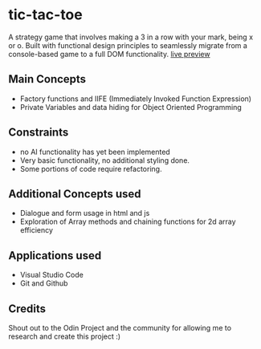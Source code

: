 # tic-tac-toe
A strategy game that involves making a 3 in a row with your mark, being x or o. Built with functional design principles to seamlessly migrate from a console-based game to a full DOM functionality. 
[live preview](https://j24chen.github.io/tic-tac-toe/)

## Main Concepts
- Factory functions and IIFE (Immediately Invoked Function Expression)
- Private Variables and data hiding for Object Oriented Programming


## Constraints
- no AI functionality has yet been implemented
- Very basic functionality, no additional styling done.
- Some portions of code require refactoring.

## Additional Concepts used
- Dialogue and form usage in html and js
- Exploration of Array methods and chaining functions for 2d array efficiency


## Applications used
- Visual Studio Code
- Git and Github

## Credits
Shout out to the Odin Project and the community for allowing me to research and create this project :)
